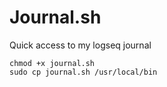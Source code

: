 # Journal.sh

Quick access to my logseq journal

```
chmod +x journal.sh
sudo cp journal.sh /usr/local/bin

```

